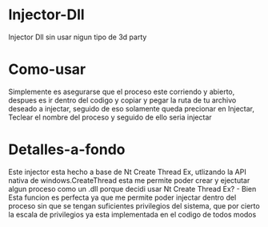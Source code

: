 # Injector-Dll
Injector Dll sin usar nigun tipo de 3d party

# Como-usar
Simplemente es asegurarse que el proceso este corriendo y abierto, despues es ir dentro del codigo y copiar y pegar la ruta de tu archivo deseado a injectar, seguido de eso solamente queda precionar en Injectar, Teclear el nombre del proceso y seguido de ello seria injectar

# Detalles-a-fondo
Este injector esta hecho a base de Nt Create Thread Ex, utlizando la API nativa de windows.CreateThread esta me permite poder crear y ejectutar algun proceso como un .dll
porque decidi usar Nt Create Thread Ex? - Bien Esta funcion es perfecta ya que me permite poder injectar dentro del proceso sin que se tengan suficientes privilegios del sistema, que por cierto la escala de privilegios ya esta implementada en el codigo de todos modos
